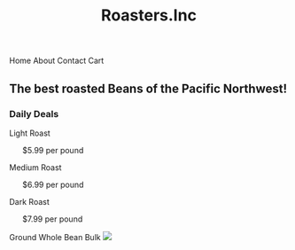 <html>
  <header>
    <H1> Roasters.Inc </H1>
    <span> </span>
  </header>
  
  <nav>
      Home
<span> </span><span> </span>
      About
  <span> </span><span> </span>
      Contact
  <span> </span><span> </span>
      Cart
         </nav>
  
  <main>
    
   <Body>
     <h2>
    The best roasted Beans of the Pacific Northwest!
     </h2>
     <p>
       <h3><b>
       Daily Deals
         </b></h3>
     </p> 
        <nav>
          <div>
      Light Roast
          <ul>
              <text> $5.99 per pound </text>
          </ul>
          </div>
          <div>
      Medium Roast
          <ul>
            <text> $6.99 per pound </text>
          </ul>
          </div>
          <div>
      Dark Roast
          <ul>
            <text> $7.99 per pound </text>
          </ul>
      </nav>
  </nav>
    Ground
    <span>
  </span>
    Whole Bean
  <span>
  </span>
    Bulk
  <span>
  </span>
  </nav>
 <img src= https://res.cloudinary.com/sagacity/image/upload/c_crop,h_1333,w_2000,x_0,y_0/c_limit,dpr_3.0,f_auto,fl_lossy,q_80,w_500/MikeCaffeVita_XN0A1133_fdmhui.jpg />
    </body>
  </main>
